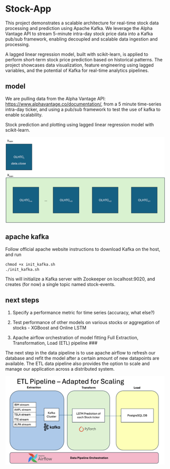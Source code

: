 # Stock-App #

This project demonstrates a scalable architecture for real-time stock data processing and prediction using Apache Kafka. We leverage the Alpha Vantage API to stream 5-minute intra-day stock price data into a Kafka pub/sub framework, enabling decoupled and scalable data ingestion and processing.

A lagged linear regression model, built with scikit-learn, is applied to perform short-term stock price prediction based on historical patterns. The project showcases data visualization, feature engineering using lagged variables, and the potential of Kafka for real-time analytics pipelines.

## model ##

We are pulling data from the Alpha Vantage API: https://www.alphavantage.co/documentation/, from a 5 minute time-series intra-day ticker, and using a pub/sub framework to test the use of kafka to enable scalability.

Stock prediction and plotting using lagged linear regression model with scikit-learn.

![Online LSTM Training](Online-training.png)

## apache kafka ##

Follow official apache website instructions to download Kafka on the host, and run

```
chmod +x init_kafka.sh
./init_kafka.sh
```

This will initialize a Kafka server with Zookeeper on localhost:9020, and creates (for now) a single topic named stock-events. 

## next steps ##

1. Specify a performance metric for time series (accuracy, what else?)

2. Test performance of other models on various stocks or aggregation of stocks - XGBoost and Online LSTM

3. Apache airflow orchestration of model fitting Full Extraction, Transformation, Load (ETL) pipeline ###

The next step in the data pipeline is to use apache airflow to refresh our database and refit the model after a certain amount of new datapoints are available.
The ETL data pipeline also provides the option to scale and manage our application across a distributed system.

![ETL Pipeline](ETL%20pipeline.png)
